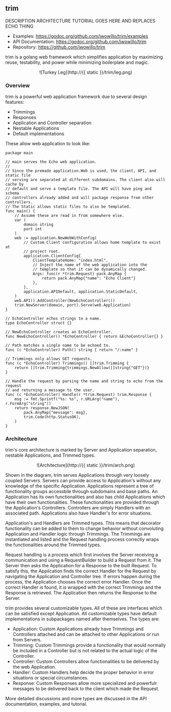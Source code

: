 ## trim

DESCRIPTION
ARCHITECTURE
TUTORIAL GOES HERE AND REPLACES ECHO THING

* Examples: https://godoc.org/github.com/jwowillo/trim/examples
* API Documentation: https://godoc.org/github.com/jwowillo/trim
* Repository: https://github.com/jwowillo/trim

trim is a golang web framework which simplifies application by maximizing
reuse, testability, and power while minimizing boilerplate and magic.

<center>![Turkey Leg](http://{{ static }}/trim/leg.png)</center>

### Overview

trim is a powerful web application framework due to several design features:

* Trimmings
* Responses
* Application and Controller separation
* Nestable Applications
* Default implementations

These allow web application to look like:

```
package main

// main serves the Echo web application.
//
// Since the premade application.Web is used, the client, API, and static file
// serving are separated at different subdomains. The client also will cache by
// default and serve a template file. The API will have ping and schema
// controllers already added and will package response from other controllers.
// The Static allows static files to also be templated.
func main() {
	// Assume these are read in from somewhere else.
	var (
		domain string
		port int
	)
	web := application.NewWebWithConfig(
		// Custom Client configuration allows home template to exist at
		// project root.
		application.ClientConfig{
			ClientTemplateHome: "index.html",
			// Inject the name of the web application into the
			// template so that it can be dynamically changed.
			Args: func(r *trim.Request) pack.AnyMap {
				return pack.AnyMap{"name": "Echo Client"}
			},
		},
		application.APIDefault, application.StaticDefault,
	)
	web.API().AddController(NewEchoController())
	trim.NewServer(domain, port).Serve(web.Application)
}

// EchoController echos strings to a name.
type EchoController struct {}

// NewEchoController creates an EchoController.
func NewEchoController() *EchoController { return &EchoController{} }

// Path matches a single name to be echoed to.
func (c *EchoController) Path() string { return "/:name" }

// Trimmings only allows GET requests.
func (c *EchoController) Trimmings() []trim.Trimming {
	return []trim.Trimming{trimmings.NewAllow([]string{"GET"})}
}

// Handle the request by parsing the name and string to echo from the request
// and returning a message to the user.
func (c *EchoController) Handle(r *trim.Request) trim.Response {
	msg := fmt.Sprintf("%s: %s", r.URLArg("name"), r.FormArg("string"))
	return response.NewJSON(
		pack.AnyMap{"message": msg},
		trim.Code(http.StatusOK),
	)
}
```

### Architecture

trim's core architecture is marked by Server and Application separation,
nestable Applications, and Trimmed types.

<center>![Architecture](http://{{ static }}/trim/arch.png)</center>

Shown in the diagram, trim serves Applications through very loosely coupled
Servers. Servers can provide access to Application's without any knowledge of
the specific Application. Applications represent a tree of functionality groups
accessbile through subdomains and base paths. An Application has its own
functionalities and also has child Applications which have their own
functionalities. These functionalities are provided through the Application's
Controllers. Controllers are simply Handlers with an associated path.
Applications also have Handler's for error situations.

Application's and Handlers are Trimmed types. This means that decorator
functionality can be added to them to change behavior without convoluting
Application and Handler logic through Trimmings. The Trimmings are instantiated
and listed and the Request handling process correctly wraps the functionalities
around the Trimmed types.

Request handling is a process which first involves the Server receiving a
communication and using a RequestBuilder to build a Request from it. The Server
then asks the Application for a Response to the built Request. To satisfy this,
the Appilcation finds the correct Handler for the Request by navigating the
Application and Controller tree. If errors happen during the process, the
Application chooses the correct error Handler. Once the correct Handler is
found, it is wrapped with the correct Trimmings and the Response is retrieved.
The Application then returns the Response to the Server.

trim provides several customizable types. All of these are interfaces which can
be satisfied except Application. All customizable types have default
implementations in subpackages named after themselves. The types are:

* Application: Custom Applications already have Trimmings and Controllers
  attached and can be attached to other Applications or run from Servers.
* Trimming: Custom Trimmings provide a functionality that would normally be
  included in a Controller but is not related to the actual logic of the
  Controller.
* Controller: Custom Controllers allow functionalities to be delivered by the
  web Application.
* Handler: Custom Handlers help decide the proper behavior in error situations
  or special circumstances.
* Response: Custom Responses allow more specialized and powerfulr messages to be
  delivered back to the client which made the Request.

More detailed discussions and more types are discussed in the API documentation,
examples, and tutorial.
